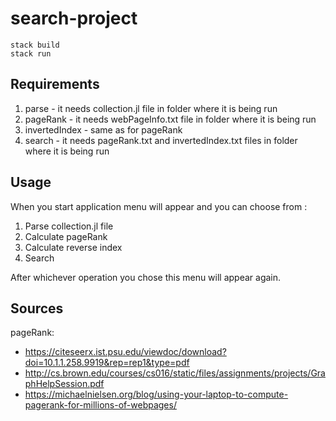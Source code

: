 # search-project

```
stack build
stack run 
```

## Requirements
1. parse - it needs collection.jl file in folder where it is being run
2. pageRank - it needs webPageInfo.txt file in folder where it is being run
3. invertedIndex - same as for pageRank
4. search - it needs pageRank.txt and invertedIndex.txt files in folder where it is being run

## Usage
When you start application menu will appear and you can choose from :
1. Parse collection.jl file
2. Calculate pageRank
3. Calculate reverse index
4. Search

After whichever operation you chose this menu will appear again.

## Sources
pageRank: 
 - https://citeseerx.ist.psu.edu/viewdoc/download?doi=10.1.1.258.9919&rep=rep1&type=pdf
 - http://cs.brown.edu/courses/cs016/static/files/assignments/projects/GraphHelpSession.pdf
 - https://michaelnielsen.org/blog/using-your-laptop-to-compute-pagerank-for-millions-of-webpages/
